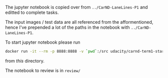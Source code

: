 The jupyter notebook is copied over from `../CarND-LaneLines-P1` and editted to complete tasks.

The input images / test data are all referenced from the afformentioned, hence I've prepended a lot of the paths in the notebook with `../CarND-LaneLines-P1`.

To start jupyter notebook please run 
```sh
docker run -it --rm -p 8888:8888 -v `pwd`:/src udacity/carnd-term1-starter-kit
```
from _this_ directory.

The notebook to review is in `review/`
